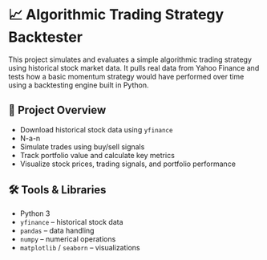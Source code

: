 # 📈 Algorithmic Trading Strategy Backtester

This project simulates and evaluates a simple algorithmic trading strategy using historical stock market data. It pulls real data from Yahoo Finance and tests how a basic momentum strategy would have performed over time using a backtesting engine built in Python.

## 🧠 Project Overview

- Download historical stock data using `yfinance`
- N-a-n
- Simulate trades using buy/sell signals
- Track portfolio value and calculate key metrics
- Visualize stock prices, trading signals, and portfolio performance

## 🛠️ Tools & Libraries

- Python 3
- `yfinance` – historical stock data
- `pandas` – data handling
- `numpy` – numerical operations
- `matplotlib` / `seaborn` – visualizations